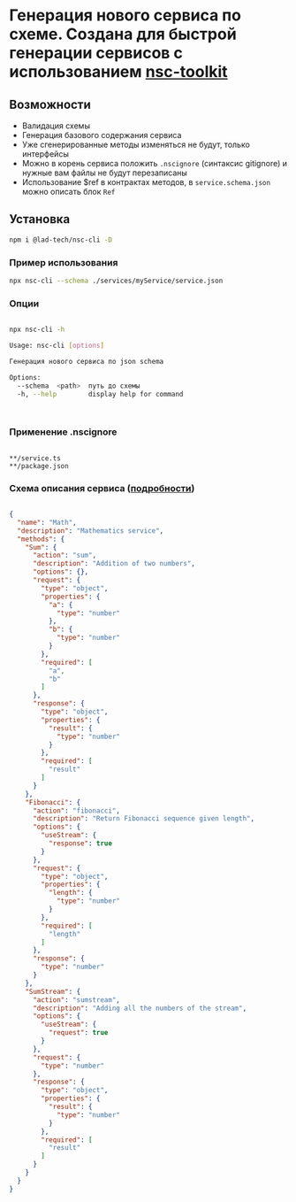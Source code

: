 
# Генерация нового сервиса по схеме. Создана для быстрой генерации сервисов с использованием [nsc-toolkit](https://github.com/lad-tech/nsc-toolkit)

## Возможности

* Валидация схемы
* Генерация базового содержания сервиса
* Уже сгенерированные методы изменяться не будут, только интерфейсы
* Можно в корень сервиса положить `.nscignore` (синтаксис gitignore) и нужные вам файлы не будут перезаписаны
* Использование  $ref в контрактах методов, в `service.schema.json` можно описать блок `Ref`

## Установка

```bash
npm i @lad-tech/nsc-cli -D

```

### Пример использования

```bash 
npx nsc-cli --schema ./services/myService/service.json     
```

### Опции

```bash

npx nsc-cli -h 

Usage: nsc-cli [options]

Генерация нового сервиса по json schema

Options:
  --schema  <path>  путь до схемы
  -h, --help        display help for command




```

### Применение .nscignore

```gitignore

**/service.ts
**/package.json

```

### Схема описания сервиса ([подробности](https://github.com/lad-tech/nsc-toolkit))

```json

{
  "name": "Math",
  "description": "Mathematics service",
  "methods": {
    "Sum": {
      "action": "sum",
      "description": "Addition of two numbers",
      "options": {},
      "request": {
        "type": "object",
        "properties": {
          "a": {
            "type": "number"
          },
          "b": {
            "type": "number"
          }
        },
        "required": [
          "a",
          "b"
        ]
      },
      "response": {
        "type": "object",
        "properties": {
          "result": {
            "type": "number"
          }
        },
        "required": [
          "result"
        ]
      }
    },
    "Fibonacci": {
      "action": "fibonacci",
      "description": "Return Fibonacci sequence given length",
      "options": {
        "useStream": {
          "response": true
        }
      },
      "request": {
        "type": "object",
        "properties": {
          "length": {
            "type": "number"
          }
        },
        "required": [
          "length"
        ]
      },
      "response": {
        "type": "number"
      }
    },
    "SumStream": {
      "action": "sumstream",
      "description": "Adding all the numbers of the stream",
      "options": {
        "useStream": {
          "request": true
        }
      },
      "request": {
        "type": "number"
      },
      "response": {
        "type": "object",
        "properties": {
          "result": {
            "type": "number"
          }
        },
        "required": [
          "result"
        ]
      }
    }
  }
}



```



